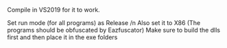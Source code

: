 Compile in VS2019 for it to work.

Set run mode (for all programs) as Release /n
Also set it to X86
(The programs should be obfuscated by Eazfuscator)
Make sure to build the dlls first and then place it in the exe folders


